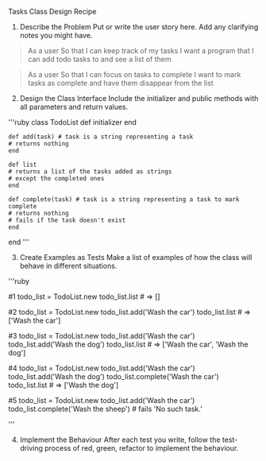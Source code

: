 Tasks Class Design Recipe

1. Describe the Problem
Put or write the user story here. Add any clarifying notes you might have.

> As a user
> So that I can keep track of my tasks
> I want a program that I can add todo tasks to and see a list of them 

> As a user
> So that I can focus on tasks to complete
> I want to mark tasks as complete and have them disappear from the list

2. Design the Class Interface
Include the initializer and public methods with all parameters and return values.

'''ruby
class TodoList
    def initializer
    end

    def add(task) # task is a string representing a task
    # returns nothing
    end

    def list
    # returns a list of the tasks added as strings
    # except the completed ones
    end

    def complete(task) # task is a string representing a task to mark complete
    # returns nothing
    # fails if the task doesn't exist
    end
end
'''

3. Create Examples as Tests
Make a list of examples of how the class will behave in different situations.

'''ruby

#1
todo_list = TodoList.new
todo_list.list # => []

#2
todo_list = TodoList.new
todo_list.add('Wash the car')
todo_list.list # => ['Wash the car']

#3
todo_list = TodoList.new
todo_list.add('Wash the car')
todo_list.add('Wash the dog')
todo_list.list # => ['Wash the car', 'Wash the dog']

#4
todo_list = TodoList.new
todo_list.add('Wash the car')
todo_list.add('Wash the dog')
todo_list.complete('Wash the car')
todo_list.list # => ['Wash the dog']

#5
todo_list = TodoList.new
todo_list.add('Wash the car')
todo_list.complete('Wash the sheep') # fails 'No such task.'

'''

4. Implement the Behaviour
After each test you write, follow the test-driving process of red, green, refactor to implement the behaviour.